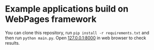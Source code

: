 Example applications build on WebPages framework
===

You can clone this repository, run `pip install -r requirements.txt` and then run `python main.py`. Open [127.0.0.1:8000](http://127.0.0.1:8000) in web browser to check results.

